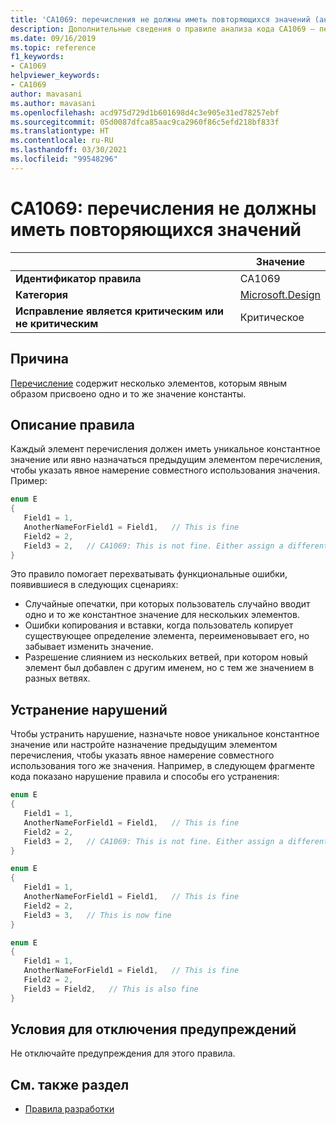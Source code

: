 ```yaml
---
title: 'CA1069: перечисления не должны иметь повторяющихся значений (анализ кода)'
description: Дополнительные сведения о правиле анализа кода CA1069 — перечисления не должны иметь повторяющихся значений
ms.date: 09/16/2019
ms.topic: reference
f1_keywords:
- CA1069
helpviewer_keywords:
- CA1069
author: mavasani
ms.author: mavasani
ms.openlocfilehash: acd975d729d1b601698d4c3e905e31ed78257ebf
ms.sourcegitcommit: 05d0087dfca85aac9ca2960f86c5efd218bf833f
ms.translationtype: HT
ms.contentlocale: ru-RU
ms.lasthandoff: 03/30/2021
ms.locfileid: "99548296"
---
```

# <a name="ca1069-enums-should-not-have-duplicate-values"></a>CA1069: перечисления не должны иметь повторяющихся значений

| | Значение |
|-|-|
| **Идентификатор правила** |CA1069|
| **Категория** |[Microsoft.Design](design-warnings.md)|
| **Исправление является критическим или не критическим** |Критическое|

## <a name="cause"></a>Причина

[Перечисление](../../../csharp/language-reference/builtin-types/enum.md) содержит несколько элементов, которым явным образом присвоено одно и то же значение константы.

## <a name="rule-description"></a>Описание правила

Каждый элемент перечисления должен иметь уникальное константное значение или явно назначаться предыдущим элементом перечисления, чтобы указать явное намерение совместного использования значения. Пример:

```csharp
enum E
{
   Field1 = 1,
   AnotherNameForField1 = Field1,   // This is fine
   Field2 = 2,
   Field3 = 2,   // CA1069: This is not fine. Either assign a different constant value or 'Field2' to indicate explicit intent of sharing value.
}
```

Это правило помогает перехватывать функциональные ошибки, появившиеся в следующих сценариях:

- Случайные опечатки, при которых пользователь случайно вводит одно и то же константное значение для нескольких элементов.
- Ошибки копирования и вставки, когда пользователь копирует существующее определение элемента, переименовывает его, но забывает изменить значение.
- Разрешение слиянием из нескольких ветвей, при котором новый элемент был добавлен с другим именем, но с тем же значением в разных ветвях.

## <a name="how-to-fix-violations"></a>Устранение нарушений

Чтобы устранить нарушение, назначьте новое уникальное константное значение или настройте назначение предыдущим элементом перечисления, чтобы указать явное намерение совместного использования того же значения. Например, в следующем фрагменте кода показано нарушение правила и способы его устранения:

```csharp
enum E
{
   Field1 = 1,
   AnotherNameForField1 = Field1,   // This is fine
   Field2 = 2,
   Field3 = 2,   // CA1069: This is not fine. Either assign a different constant value or 'Field2' to indicate explicit intent of sharing value.
}
```

```csharp
enum E
{
   Field1 = 1,
   AnotherNameForField1 = Field1,   // This is fine
   Field2 = 2,
   Field3 = 3,   // This is now fine
}
```

```csharp
enum E
{
   Field1 = 1,
   AnotherNameForField1 = Field1,   // This is fine
   Field2 = 2,
   Field3 = Field2,   // This is also fine
}
```

## <a name="when-to-suppress-warnings"></a>Условия для отключения предупреждений

Не отключайте предупреждения для этого правила.

## <a name="see-also"></a>См. также раздел

- [Правила разработки](design-warnings.md)
